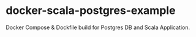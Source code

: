 # docker-scala-postgres-example
Docker Compose &amp; Dockfile build for Postgres DB and Scala Application.
